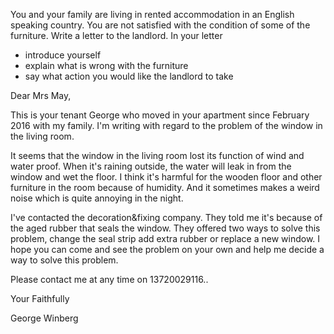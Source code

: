 

You and your family are living in rented accommodation in an English
speaking country. You are not satisfied with the condition of some of the furniture.
Write a letter to the landlord. In your letter

* introduce yourself
* explain what is wrong with the furniture
* say what action you would like the landlord to take


Dear Mrs May,

This is your tenant George who moved in your apartment since February 2016 with my family.
I'm writing with regard to the problem of the window in the living room.

It seems that the window in the living room lost its function of wind and water proof.
When it's raining outside, the water will leak in from the window and wet the floor.
I think it's harmful for the wooden floor and other furniture in the room because of humidity.
And it sometimes makes a weird noise which is quite annoying in the night.


I've contacted the decoration&fixing company. They told me it's because of the aged rubber that
seals the window. They offered two ways to solve this problem, change the seal strip add extra 
rubber or replace a new window. I hope you can come and see the problem on your own and help
me decide a way to solve this problem. 

Please contact me at any time on 13720029116..


Your Faithfully

George Winberg 





